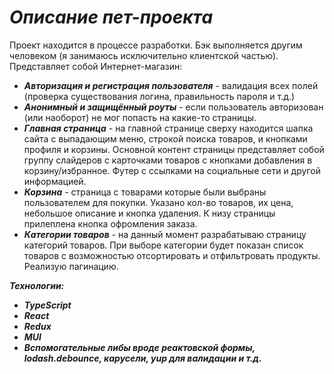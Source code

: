 # ***Описание пет-проекта***
Проект находится в процессе разработки. Бэк выполняется другим человеком (я занимаюсь исключительно клиентской частью). Представляет собой Интернет-магазин:
+ ***Авторизация и регистрация пользователя*** - валидация всех полей (проверка существования логина, правильность пароля и т.д.)
+ ***Анонимный и защищённый роуты*** - если пользователь авторизован (или наоборот) не мог попасть на какие-то страницы.
+ ***Главная страница*** - на главной странице сверху находится шапка сайта с выпадающим меню, строкой поиска товаров, и кнопками профиля и корзины. Основной контент страницы представляет собой группу слайдеров с карточками товаров с кнопками добавления в корзину/избранное. Футер с ссылками на социальные сети и другой информацией.
+ ***Корзина*** - страница с товарами которые были выбраны пользователем для покупки. Указано кол-во товаров, их цена, небольшое описание и кнопка удаления. К низу страницы прилеплена кнопка офромления заказа.
+ ***Категории товаров*** - на данный момент разрабатываю страницу категорий товаров. При выборе категории будет показан список товаров с возможностью отсортировать и отфильтровать продукты. Реализую пагинацию.

***Технологии:***
+ ***TypeScript*** 
+ ***React***
+ ***Redux***
+ ***MUI***
+ ***Вспомогательные либы вроде реактовской формы, lodash.debounce, карусели, yup для валидации и т.д.***
